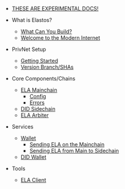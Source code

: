 
- [THESE ARE EXPERIMENTAL DOCS!](/README.md)

- What is Elastos?
    - [What Can You Build?](/main/what-can-you-build.md)
    - [Welcome to the Modern Internet](/main/the-modern-internet.md)

- PrivNet Setup
    - [Getting Started](/privnet/intro.md)
    - [Version Branch/SHAs](/privnet/sha-list.md)

- Core Components/Chains
    - [ELA Mainchain](/core/mainchain/mainchain.md)
        - [Config](/core/mainchain/config.md)
        - [Errors](/core/mainchain/errors.md)
    - [DID Sidechain](/core/sidechain-did/did.md)
    - [ELA Arbiter](/core/arbiter/arbiter.md)

- Services
    - [Wallet](/services/wallet.md)
        - [Sending ELA on the Mainchain](/services/wallet-sending.md)
        - [Sending ELA from Main to Sidechain](/services/wallet-to-side.md)
    - [DID Wallet](/services/wallet-did.md)

- Tools
    - [ELA Client](/tools/ela-client.md)




